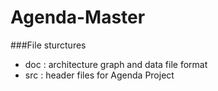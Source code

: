 # Agenda-Master
###File sturctures
+ doc : architecture graph and data file format
+ src : header files for Agenda Project
